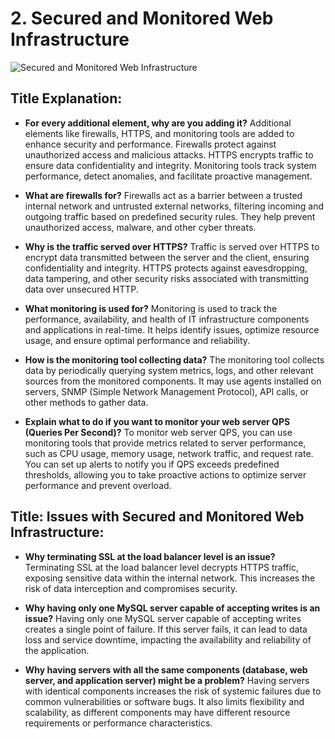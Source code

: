 # 2. Secured and Monitored Web Infrastructure

![Secured and Monitored Web Infrastructure](https://github.com/Sayed-Hadad/alx-system_engineering-devops/tree/master/0x09-web_infrastructure_design/images/2-secured_and_monitored_web_infrastructure.png)

## Title Explanation:

- **For every additional element, why are you adding it?**
  Additional elements like firewalls, HTTPS, and monitoring tools are added to enhance security and performance. Firewalls protect against unauthorized access and malicious attacks. HTTPS encrypts traffic to ensure data confidentiality and integrity. Monitoring tools track system performance, detect anomalies, and facilitate proactive management.

- **What are firewalls for?**
  Firewalls act as a barrier between a trusted internal network and untrusted external networks, filtering incoming and outgoing traffic based on predefined security rules. They help prevent unauthorized access, malware, and other cyber threats.

- **Why is the traffic served over HTTPS?**
  Traffic is served over HTTPS to encrypt data transmitted between the server and the client, ensuring confidentiality and integrity. HTTPS protects against eavesdropping, data tampering, and other security risks associated with transmitting data over unsecured HTTP.

- **What monitoring is used for?**
  Monitoring is used to track the performance, availability, and health of IT infrastructure components and applications in real-time. It helps identify issues, optimize resource usage, and ensure optimal performance and reliability.

- **How is the monitoring tool collecting data?**
  The monitoring tool collects data by periodically querying system metrics, logs, and other relevant sources from the monitored components. It may use agents installed on servers, SNMP (Simple Network Management Protocol), API calls, or other methods to gather data.

- **Explain what to do if you want to monitor your web server QPS (Queries Per Second)?**
  To monitor web server QPS, you can use monitoring tools that provide metrics related to server performance, such as CPU usage, memory usage, network traffic, and request rate. You can set up alerts to notify you if QPS exceeds predefined thresholds, allowing you to take proactive actions to optimize server performance and prevent overload.

## Title: Issues with Secured and Monitored Web Infrastructure:

- **Why terminating SSL at the load balancer level is an issue?**
  Terminating SSL at the load balancer level decrypts HTTPS traffic, exposing sensitive data within the internal network. This increases the risk of data interception and compromises security.

- **Why having only one MySQL server capable of accepting writes is an issue?**
  Having only one MySQL server capable of accepting writes creates a single point of failure. If this server fails, it can lead to data loss and service downtime, impacting the availability and reliability of the application.

- **Why having servers with all the same components (database, web server, and application server) might be a problem?**
  Having servers with identical components increases the risk of systemic failures due to common vulnerabilities or software bugs. It also limits flexibility and scalability, as different components may have different resource requirements or performance characteristics.
